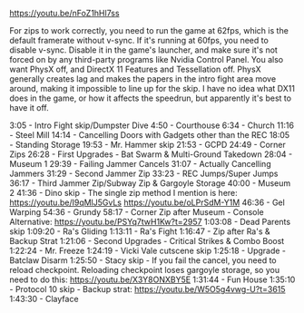 https://youtu.be/nFoZ1hHl7ss

For zips to work correctly, you need to run the game at 62fps, which is the default framerate without v-sync. If it's running at 60fps, you need to disable v-sync. Disable it in the game's launcher, and make sure it's not forced on by any third-party programs like Nvidia Control Panel.
You also want PhysX off, and DirectX 11 Features and Tessellation off. PhysX generally creates lag and makes the papers in the intro fight area move around, making it impossible to line up for the skip. I have no idea what DX11 does in the game, or how it affects the speedrun, but apparently it's best to have it off.

3:05 - Intro Fight skip/Dumpster Dive
4:50 - Courthouse
6:34 - Church
11:16 - Steel Mill
14:14 - Cancelling Doors with Gadgets other than the REC
18:05 - Standing Storage
19:53 - Mr. Hammer skip
21:53 - GCPD
24:49 - Corner Zips
26:28 - First Upgrades - Bat Swarm & Multi-Ground Takedown
28:04 - Museum 1
29:39 - Failing Jammer Cancels
31:07 - Actually Cancelling Jammers
31:29 - Second Jammer Zip
33:23 - REC Jumps/Super Jumps
36:17 - Third Jammer Zip/Subway Zip & Gargoyle Storage
40:00 - Museum 2
41:36 - Dino skip - The single zip method I mention is here: https://youtu.be/I9qMlJ5GvLs
https://youtu.be/oLPrSdM-Y1M
46:36 - Gel Warping
54:36 - Grundy
58:17 - Corner Zip after Museum - Console Alternative: https://youtu.be/PSYq7twH1Kw?t=2957
1:03:08 - Dead Parents skip
1:09:20 - Ra's Gliding
1:13:11 - Ra's Fight
1:16:47 - Zip after Ra's & Backup Strat
1:21:06 - Second Upgrades - Critical Strikes & Combo Boost
1:22:24 - Mr. Freeze
1:24:19 - Vicki Vale cutscene skip
1:25:18 - Upgrade - Batclaw Disarm
1:25:50 - Stacy skip - If you fail the cancel, you need to reload checkpoint. Reloading checkpoint loses gargoyle storage, so you need to do this: https://youtu.be/X3Y8ONXBY5E
1:31:44 - Fun House
1:35:10 - Protocol 10 skip - Backup strat: https://youtu.be/W5O5g4vwg-U?t=3615
1:43:30 - Clayface